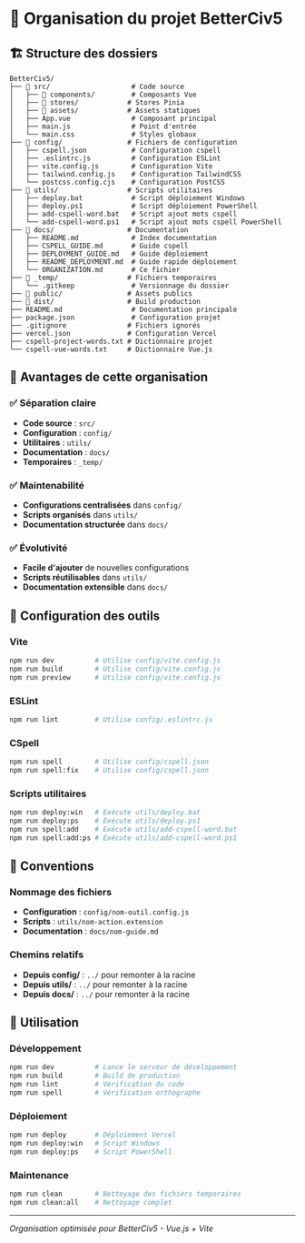 # 📁 Organisation du projet BetterCiv5

## 🏗️ Structure des dossiers

```
BetterCiv5/
├── 📁 src/                    # Code source
│   ├── 📁 components/         # Composants Vue
│   ├── 📁 stores/            # Stores Pinia
│   ├── 📁 assets/            # Assets statiques
│   ├── App.vue               # Composant principal
│   ├── main.js               # Point d'entrée
│   └── main.css              # Styles globaux
├── 📁 config/                # Fichiers de configuration
│   ├── cspell.json           # Configuration cspell
│   ├── .eslintrc.js          # Configuration ESLint
│   ├── vite.config.js        # Configuration Vite
│   ├── tailwind.config.js    # Configuration TailwindCSS
│   └── postcss.config.cjs    # Configuration PostCSS
├── 📁 utils/                 # Scripts utilitaires
│   ├── deploy.bat            # Script déploiement Windows
│   ├── deploy.ps1            # Script déploiement PowerShell
│   ├── add-cspell-word.bat   # Script ajout mots cspell
│   └── add-cspell-word.ps1   # Script ajout mots cspell PowerShell
├── 📁 docs/                  # Documentation
│   ├── README.md             # Index documentation
│   ├── CSPELL_GUIDE.md       # Guide cspell
│   ├── DEPLOYMENT_GUIDE.md   # Guide déploiement
│   ├── README_DEPLOYMENT.md  # Guide rapide déploiement
│   └── ORGANIZATION.md       # Ce fichier
├── 📁 _temp/                 # Fichiers temporaires
│   └── .gitkeep              # Versionnage du dossier
├── 📁 public/                # Assets publics
├── 📁 dist/                  # Build production
├── README.md                 # Documentation principale
├── package.json              # Configuration projet
├── .gitignore               # Fichiers ignorés
├── vercel.json              # Configuration Vercel
├── cspell-project-words.txt # Dictionnaire projet
└── cspell-vue-words.txt     # Dictionnaire Vue.js
```

## 🎯 Avantages de cette organisation

### ✅ Séparation claire
- **Code source** : `src/`
- **Configuration** : `config/`
- **Utilitaires** : `utils/`
- **Documentation** : `docs/`
- **Temporaires** : `_temp/`

### ✅ Maintenabilité
- **Configurations centralisées** dans `config/`
- **Scripts organisés** dans `utils/`
- **Documentation structurée** dans `docs/`

### ✅ Évolutivité
- **Facile d'ajouter** de nouvelles configurations
- **Scripts réutilisables** dans `utils/`
- **Documentation extensible** dans `docs/`

## 🔧 Configuration des outils

### Vite
```bash
npm run dev          # Utilise config/vite.config.js
npm run build        # Utilise config/vite.config.js
npm run preview      # Utilise config/vite.config.js
```

### ESLint
```bash
npm run lint         # Utilise config/.eslintrc.js
```

### CSpell
```bash
npm run spell        # Utilise config/cspell.json
npm run spell:fix    # Utilise config/cspell.json
```

### Scripts utilitaires
```bash
npm run deploy:win   # Exécute utils/deploy.bat
npm run deploy:ps    # Exécute utils/deploy.ps1
npm run spell:add    # Exécute utils/add-cspell-word.bat
npm run spell:add:ps # Exécute utils/add-cspell-word.ps1
```

## 📝 Conventions

### Nommage des fichiers
- **Configuration** : `config/nom-outil.config.js`
- **Scripts** : `utils/nom-action.extension`
- **Documentation** : `docs/nom-guide.md`

### Chemins relatifs
- **Depuis config/** : `../` pour remonter à la racine
- **Depuis utils/** : `../` pour remonter à la racine
- **Depuis docs/** : `../` pour remonter à la racine

## 🚀 Utilisation

### Développement
```bash
npm run dev          # Lance le serveur de développement
npm run build        # Build de production
npm run lint         # Vérification du code
npm run spell        # Vérification orthographe
```

### Déploiement
```bash
npm run deploy       # Déploiement Vercel
npm run deploy:win   # Script Windows
npm run deploy:ps    # Script PowerShell
```

### Maintenance
```bash
npm run clean        # Nettoyage des fichiers temporaires
npm run clean:all    # Nettoyage complet
```

---

*Organisation optimisée pour BetterCiv5 - Vue.js + Vite* 